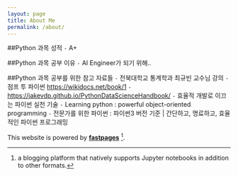 ```yaml
---
layout: page
title: About Me
permalink: /about/
---
```



##Python 과목 성적 
`-` A+

##Python 과목 공부 이유
`-` AI Engineer가 되기 위해..

##Python 과목 공부를 위한 참고 자료들
`-` 전북대학교 통계학과 최규빈 교수님 강의
`-` 점프 투 파이썬 https://wikidocs.net/book/1
`-` https://jakevdp.github.io/PythonDataScienceHandbook/
`-` 효율적 개발로 이끄는 파이썬 실천 기술
`-` Learning python : powerful object-oriented programming
`-` 전문가를 위한 파이썬 : 파이썬3 버전 기준 | 간단하고, 명료하고, 효율적인 파이썬 프로그래밍




This website is powered by **[fastpages](https://github.com/fastai/fastpages)** [^1].



[^1]:a blogging platform that natively supports Jupyter notebooks in addition to other formats.
